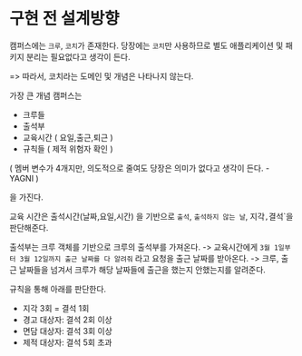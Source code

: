# 구현 전 설계방향

캠퍼스에는 `크루`, `코치`가 존재한다.
당장에는 `코치`만 사용하므로 별도 애플리케이션 및 패키지 분리는 필요없다고 생각이 든다.

=> 따라서, 코치라는 도메인 및 개념은 나타나지 않는다.

가장 큰 개념 캠퍼스는

- 크루들
- 출석부 
- 교육시간 ( 요일,출근,퇴근 )
- 규칙들 ( 제적 위험자 확인 )

( 멤버 변수가 4개지만, 의도적으로 줄여도 당장은 의미가 없다고 생각이 든다. - YAGNI )

을 가진다.

교육 시간은 출석시간(날짜,요일,시간) 을 기반으로 `출석`, `출석하지 않는 날`, 지각`,`결석`을 판단해준다.

출석부는 크루 객체를 기반으로 크루의 출석부를 가져온다.
-> 교육시간에게 `3월 1일부터 3월 12일까지 출근 날짜를 다 알려줘` 라고 요청을 출근 날짜를 받아온다.
-> 크루, 출근 날짜들을 넘겨서 크루가 해당 날짜들에 출근을 했는지 안했는지를 알려준다.

규칙을 통해 아래를 판단한다.

- 지각 3회 = 결석 1회
- 경고 대상자: 결석 2회 이상
- 면담 대상자: 결석 3회 이상
- 제적 대상자: 결석 5회 초과
